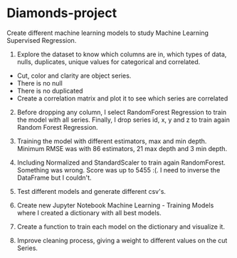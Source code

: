 # Diamonds-project

Create different machine learning models to study Machine Learning Supervised Regression.

1. Explore the dataset to know which columns are in, which types of data, nulls, duplicates, unique values for categorical and correlated.

* Cut, color and clarity are object series.
* There is no null
* There is no duplicated
* Create a correlation matrix and plot it to see which series are correlated


2. Before dropping any column, I select RandomForest Regression to train the model with all series. Finally, I drop series id, x, y and z to train again Random Forest Regression.

3. Training the model with different estimators, max and min depth. Minimum RMSE was with 86 estimators, 21 max depth and 3 min depth.

4. Including Normalized and StandardScaler to train again RandomForest. Something was wrong. Score was up to 5455 :(. I need to inverse the DataFrame but I couldn't.

5. Test different models and generate different csv's. 

6. Create new Jupyter Notebook Machine Learning - Training Models where I created a dictionary with all best models. 

7. Create a function to train each model on the dictionary and visualize it.

8. Improve cleaning process, giving a weight to different values on the cut Series. 

